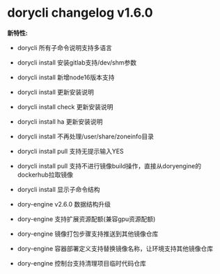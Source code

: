 # dorycli changelog v1.6.0

**新特性:**

- dorycli 所有子命令说明支持多语言

- dorycli install 安装gitlab支持/dev/shm参数

- dorycli install 新增node16版本支持

- dorycli install 更新安装说明

- dorycli install check 更新安装说明

- dorycli install ha 更新安装说明

- dorycli install 不再处理/user/share/zoneinfo目录

- dorycli install pull 支持无提示输入YES

- dorycli install pull 支持不进行镜像build操作，直接从doryengine的dockerhub拉取镜像

- dorycli install 显示子命令结构

- dory-engine v2.6.0 数据结构升级

- dory-engine 支持扩展资源配额(兼容gpu资源配额)

- dory-engine 镜像打包步骤支持推送到其他镜像仓库

- dory-engine 容器部署定义支持替换镜像名称，让环境支持其他镜像仓库

- dory-engine 控制台支持清理项目临时代码仓库
